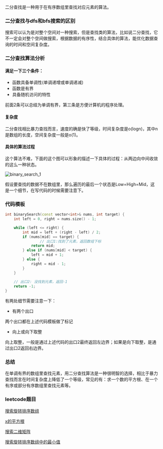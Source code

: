 二分查找是一种用于在有序数组里查找对应元素的算法。



### 二分查找与dfs和bfs搜索的区别

搜索可以认为是对整个空间对一种搜索，但是查找类的算法，比如说二分查找，它不一定会对整个空间做搜索，根据数据的有序性，结合具体的算法，能优化数据查询的时间和空间复杂度。



### 二分查找算法分析

#### 满足一下三个条件：

- 函数具备单调性(单调递增或单调递减)
- 函数是有界
- 具备随机访问的特性

前面2条可以总结为单调有界，第三条是方便计算机的程序处理。



#### 复杂度

二分查找相比暴力查找而言，速度的确是快了等级，时间复杂度是o(logn)，其中n是数组的长度，空间复杂度一般是o(1)。



#### 具体的算法过程

这个算法不难，下面的这个图可以形象的描述一下具体的过程：从两边向中间收敛的这么一种状态。

![binary_search_1](http://www.techplorer.cn/upload/2021/04/binary_search_1-2a86f423e9704eb2a9c2f80916bca02f.png)

假设要查找的数据不在数组里，那么遍历的最后一个状态是Low=High=Mid，这是一个细节，在写代码的时候需要注意下。



### 代码模板

```c++
int binarySearch(const vector<int>& nums, int target) {
    int left = 0, right = nums.size() - 1;

    while (left <= right) {
        int mid = left + (right - left) / 2;
        if (nums[mid] == target) {
        		// 出口1:找到了元素，返回数组下标
            return mid;
        } else if (nums[mid] < target) {
            left = mid + 1;
        } else {
            right = mid - 1;
        }
    }
    
    // 出口2: 没找到元素，返回-1
    return -1;
}
```

有两处细节需要注意一下：

- 有两个出口

两个出口都在上述代码模板做了标记

- 向上或向下取整

向上取整，一般是通过上述代码的出口2最终返回左边界；如果是向下取整，是通过出口2返回右边界。



### 总结

在单调有界的数组里查找元素，用二分查找算法是一种很明智的选择，相比于暴力查找而言在时间复杂度上降低了一个等级，常见的有：求一个数的平方根、在一个有序或部分有序数组里查找元素等。

### leetcode题目

[搜索旋转排序数组](https://leetcode-cn.com/problems/search-in-rotated-sorted-array/)

[x的平方根](https://leetcode-cn.com/problems/sqrtx/)

[搜索二维矩阵](https://leetcode-cn.com/problems/search-a-2d-matrix/)

[搜索旋转排序数组中的最小值](https://leetcode-cn.com/problems/find-minimum-in-rotated-sorted-array/)

